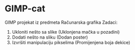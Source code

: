# GIMP-cat
GIMP projekat iz predmeta Računarska grafika
Zadaci: 
1. Ukloniti nešto sa slike (Uklonjena mačka u pozadini)
2. Dodati nešto na sliku (Dodan poster)
3. Izvršiti manipulaciju pikselima (Promijenjena boja dekice)
